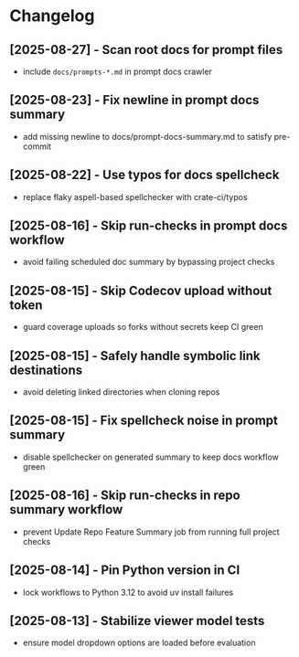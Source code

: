 # Changelog

## [2025-08-27] - Scan root docs for prompt files
- include `docs/prompts-*.md` in prompt docs crawler

## [2025-08-23] - Fix newline in prompt docs summary
- add missing newline to docs/prompt-docs-summary.md to satisfy pre-commit

## [2025-08-22] - Use typos for docs spellcheck
- replace flaky aspell-based spellchecker with crate-ci/typos

## [2025-08-16] - Skip run-checks in prompt docs workflow
- avoid failing scheduled doc summary by bypassing project checks

## [2025-08-15] - Skip Codecov upload without token
- guard coverage uploads so forks without secrets keep CI green

## [2025-08-15] - Safely handle symbolic link destinations
- avoid deleting linked directories when cloning repos

## [2025-08-15] - Fix spellcheck noise in prompt summary
- disable spellchecker on generated summary to keep docs workflow green

## [2025-08-16] - Skip run-checks in repo summary workflow
- prevent Update Repo Feature Summary job from running full project checks

## [2025-08-14] - Pin Python version in CI
- lock workflows to Python 3.12 to avoid uv install failures

## [2025-08-13] - Stabilize viewer model tests
- ensure model dropdown options are loaded before evaluation
